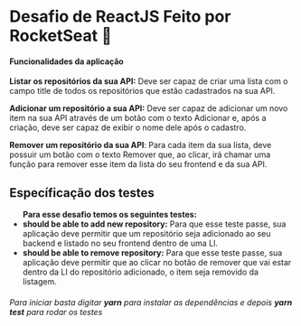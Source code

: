 <h1>Desafio de ReactJS Feito por RocketSeat 🚀</h1>

<h4><strong>Funcionalidades da aplicação</strong></h4>

<strong>Listar os repositórios da sua API:</strong> Deve ser capaz de criar uma lista com o campo title de todos os repositórios que estão cadastrados na sua API.

<strong>Adicionar um repositório a sua API:</strong> Deve ser capaz de adicionar um novo item na sua API através de um botão com o texto Adicionar e, após a criação, deve ser capaz de exibir o nome dele após o cadastro.

<strong>Remover um repositório da sua API</strong>: Para cada item da sua lista, deve possuir um botão com o texto Remover que, ao clicar, irá chamar uma função para remover esse item da lista do seu frontend e da sua API.

<h2>Específicação dos testes</h2>

<ul>
  <strong>Para esse desafio temos os seguintes testes:</strong>

<li><strong>should be able to add new repository:</strong> Para que esse teste passe, sua aplicação deve permitir que um repositório seja adicionado ao seu backend e listado no seu frontend dentro de uma LI.</li>

<li><strong>should be able to remove repository:</strong> Para que esse teste passe, sua aplicação deve permitir que ao clicar no botão de remover que vai estar dentro da LI do repositório adicionado, o item seja removido da listagem.</li>
</ul>

<h6>Para iniciar basta digitar <strong>yarn</strong> para instalar as dependências e depois <strong>yarn test</strong> para rodar os testes<h6>
